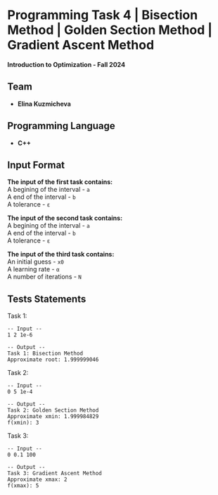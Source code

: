 # Programming Task 4 |  Bisection Method | Golden Section Method | Gradient Ascent Method
**Introduction to Optimization - Fall 2024**

## Team
- **Elina Kuzmicheva**  

## Programming Language
- **C++**

## Input Format
**The input of the first task contains:**  
    A begining of the interval - `a`  
    A end of the interval - `b`  
    A tolerance - `ε`  
    

**The input of the second task contains:**  
    A begining of the interval - `a`  
    A end of the interval - `b`  
    A tolerance - `ε`  
    

**The input of the third task contains:**  
    An initial guess - `x0`  
    A learning rate - `α`  
    A number of iterations - `N`  
    

## Tests Statements
Task 1:
```
-- Input --
1 2 1e-6
```
```
-- Output --
Task 1: Bisection Method
Approximate root: 1.999999046
```
Task 2:
```
-- Input --
0 5 1e-4
```
```
-- Output --
Task 2: Golden Section Method
Approximate xmin: 1.999984829
f(xmin): 3
```
Task 3:
```
-- Input --
0 0.1 100
```
```
-- Output --
Task 3: Gradient Ascent Method
Approximate xmax: 2
f(xmax): 5
```

